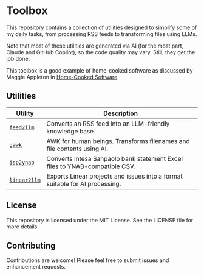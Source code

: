 # Toolbox

This repository contains a collection of utilities designed to simplify some of my daily tasks, from processing RSS feeds to transforming files using LLMs.

Note that most of these utilities are generated via AI (for the most part, Claude and GitHub Copilot), so the code quality may vary. Still, they get the job done.

This toolbox is a good example of home-cooked software as discussed by Maggie Appleton in [Home-Cooked Software](https://maggieappleton.com/home-cooked-software).

## Utilities

| Utility                                                                    | Description                                                                 |
|----------------------------------------------------------------------------|-----------------------------------------------------------------------------|
| [`feed2llm`](https://github.com/aldesantis/toolbox/tree/main/feed2llm)     | Converts an RSS feed into an LLM-friendly knowledge base.                   |
| [`gawk`](https://github.com/aldesantis/toolbox/tree/main/gawk)             | AWK for human beings. Transforms filenames and file contents using AI.      |
| [`isp2ynab`](https://github.com/aldesantis/toolbox/tree/main/isp2ynab)     | Converts Intesa Sanpaolo bank statement Excel files to YNAB-compatible CSV. |
| [`linear2llm`](https://github.com/aldesantis/toolbox/tree/main/linear2llm) | Exports Linear projects and issues into a format suitable for AI processing.|

## License

This repository is licensed under the MIT License. See the LICENSE file for more details.

## Contributing

Contributions are welcome! Please feel free to submit issues and enhancement requests.
